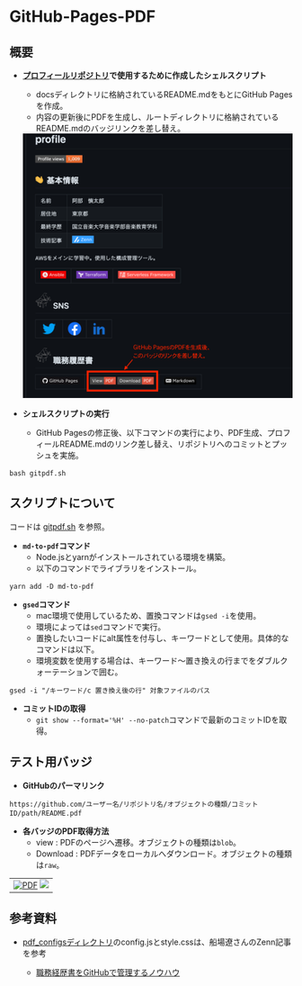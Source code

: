 # GitHub-Pages-PDF
## 概要
- __[プロフィールリポジトリ](https://github.com/Shintaro-Abe)で使用するために作成したシェルスクリプト__
    - docsディレクトリに格納されているREADME.mdをもとにGitHub Pagesを作成。
    - 内容の更新後にPDFを生成し、ルートディレクトリに格納されているREADME.mdのバッジリンクを差し替え。
  
  
    <img src="images/ghp1.png" width="500px">

- __シェルスクリプトの実行__
    - GitHub Pagesの修正後、以下コマンドの実行により、PDF生成、プロフィールREADME.mdのリンク差し替え、リポジトリへのコミットとプッシュを実施。
```
bash gitpdf.sh
```
## スクリプトについて
コードは
[gitpdf.sh](gitpdf.sh)
を参照。

- __` md-to-pdf `コマンド__
    - Node.jsとyarnがインストールされている環境を構築。
    - 以下のコマンドでライブラリをインストール。
```
yarn add -D md-to-pdf
```

- __` gsed `コマンド__
    - mac環境で使用しているため、置換コマンドは` gsed -i `を使用。
    - 環境によっては` sed `コマンドで実行。
    - 置換したいコードにalt属性を付与し、キーワードとして使用。具体的なコマンドは以下。
    - 環境変数を使用する場合は、キーワード〜置き換えの行までをダブルクォーテーションで囲む。
  
```
gsed -i "/キーワード/c 置き換え後の行" 対象ファイルのパス
```
- __コミットIDの取得__
    - ` git show --format='%H' --no-patch `コマンドで最新のコミットIDを取得。

## テスト用バッジ
- __GitHubのパーマリンク__
```
https://github.com/ユーザー名/リポジトリ名/オブジェクトの種類/コミットID/path/README.pdf
```
- __各バッジのPDF取得方法__
    - view : PDFのページへ遷移。オブジェクトの種類は` blob `。
    - Download : PDFデータをローカルへダウンロード。オブジェクトの種類は` raw `。

<table>
  <tbody>
    <tr>
      <td align='left'><a href='https://github.com/Shintaro-Abe/test/blob/ce4e171eaa3734674ce8b357ac7c4a852a62fc33/docs/README.pdf'><img alt='PDF' src='https://img.shields.io/badge/View-PDF-red.svg?style=flat-square'></a> <a href='https://github.com/Shintaro-Abe/test/raw/ce4e171eaa3734674ce8b357ac7c4a852a62fc33/docs/README.pdf'><img src='https://img.shields.io/badge/Download-PDF-red.svg?style=flat-square'></a></td>
    </tr>
  </tbody>
</table>

## 参考資料

- [pdf_configsディレクトリ](pdf-configs)のconfig.jsとstyle.cssは、船場遼さんのZenn記事を参考

    - [職務経歴書をGitHubで管理するノウハウ](https://zenn.dev/ryo_f/articles/2f925f621e6d99)
